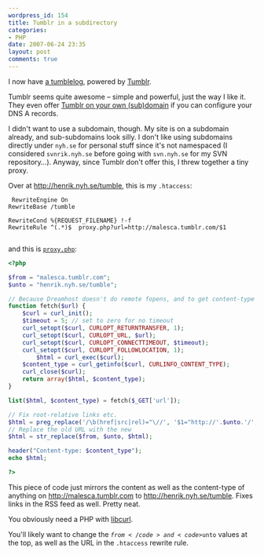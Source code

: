 ```yaml
---
wordpress_id: 154
title: Tumblr in a subdirectory
categories:
- PHP
date: 2007-06-24 23:35
layout: post
comments: true
---
```

I now have <a href="http://henrik.nyh.se/tumble/">a tumblelog</a>, powered by <a href="http://www.tumblr.com/">Tumblr</a>.

Tumblr seems quite awesome – simple and powerful, just the way I like it. They even offer <a href="http://www.tumblr.com/faqs#custom_domains">Tumblr on your own (sub)domain</a> if you can configure your DNS A records.

I didn't want to use a subdomain, though. My site is on a subdomain already, and sub-subdomains look silly. I don't like using subdomains directly under <code>nyh.se</code> for personal stuff since it's not namespaced (I considered <code>svnrik.nyh.se</code> before going with <code>svn.nyh.se</code> for my SVN repository…). Anyway, since Tumblr don't offer this, I threw together a tiny proxy.

<!--more-->

Over at <a href="http://henrik.nyh.se/tumble">http://henrik.nyh.se/tumble</a>, this is my <code>.htaccess</code>:

``` text
 RewriteEngine On
RewriteBase /tumble

RewriteCond %{REQUEST_FILENAME} !-f
RewriteRule ^(.*)$  proxy.php?url=http://malesca.tumblr.com/$1


```

and this is <a href="http://henrik.nyh.se/uploads/proxy.phps"><code>proxy.php</code></a>:

``` php
<?php

$from = "malesca.tumblr.com";
$unto = "henrik.nyh.se/tumble";

// Because Dreamhost doesn't do remote fopens, and to get content-type
function fetch($url) {
	$curl = curl_init();
	$timeout = 5; // set to zero for no timeout
	curl_setopt($curl, CURLOPT_RETURNTRANSFER, 1);
	curl_setopt($curl, CURLOPT_URL, $url);
	curl_setopt($curl, CURLOPT_CONNECTTIMEOUT, $timeout);
	curl_setopt($curl, CURLOPT_FOLLOWLOCATION, 1);
        $html = curl_exec($curl);
	$content_type = curl_getinfo($curl, CURLINFO_CONTENT_TYPE);
	curl_close($curl);
	return array($html, $content_type);
}

list($html, $content_type) = fetch($_GET['url']);

// Fix root-relative links etc.
$html = preg_replace('/\b(href|src|rel)="\//', '$1="http://'.$unto.'/', $html);
// Replace the old URL with the new
$html = str_replace($from, $unto, $html);

header("Content-type: $content_type");
echo $html;

?>
```

This piece of code just mirrors the content as well as the content-type of anything on <a href="http://malesca.tumblr.com">http://malesca.tumblr.com</a> to <a href="http://henrik.nyh.se/tumble">http://henrik.nyh.se/tumble</a>. Fixes links in the RSS feed as well. Pretty neat.

You obviously need a PHP with <a href="http://php.net/curl">libcurl</a>.

You'll likely want to change the <code>$from</code> and <code>$unto</code> values at the top, as well as the URL in the <code>.htaccess</code> rewrite rule.
